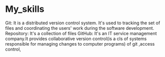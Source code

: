 # My_skills
Git:
It is a distributed version control system. It's used to tracking the set of files and coordinating the users' work during the software development.
Repository:
It's a collection of files
GitHub:
It's an IT service management company.It provides collaborative version control(is a cls of systems responsible for managing changes to computer programs) of git ,access control,
